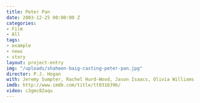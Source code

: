 ```yaml
---
title: Peter Pan
date: 2003-12-25 00:00:00 Z
categories:
- Film
- All
tags:
- example
- news
- story
layout: project-entry
img: "/uploads/shaheen-baig-casting-peter-pan.jpg"
director: P.J. Hogan
with: Jeremy Sumpter, Rachel Hurd-Wood, Jason Isaacs, Olivia Williams
imdb: http://www.imdb.com/title/tt0316396/
video: c3gmc82aqu
---
```


